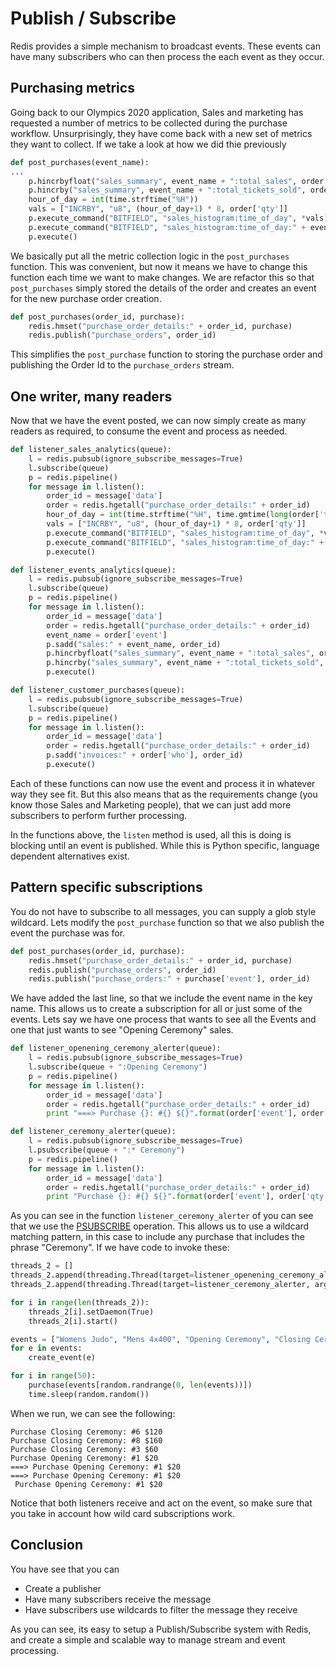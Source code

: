 # Publish / Subscribe
Redis provides a simple mechanism to broadcast events. These events can have many subscribers who can then process the each event as they occur.

## Purchasing metrics
Going back to our Olympics 2020 application, Sales and marketing has requested a number of metrics to be collected during the purchase workflow. Unsurprisingly, they have come back with a new set of metrics they want to collect. If we take a look at how we did thie previously

```python
def post_purchases(event_name):
...
    p.hincrbyfloat("sales_summary", event_name + ":total_sales", order['cost'])
    p.hincrby("sales_summary", event_name + ":total_tickets_sold", order['qty'])
    hour_of_day = int(time.strftime("%H"))
    vals = ["INCRBY", "u8", (hour_of_day+1) * 8, order['qty']]
    p.execute_command("BITFIELD", "sales_histogram:time_of_day", *vals)
    p.execute_command("BITFIELD", "sales_histogram:time_of_day:" + event_name, *vals)
    p.execute()
```

We basically put all the metric collection logic in the ```post_purchases``` function. This was convenient, but now it means we have to change this function each time we want to make changes. We are refactor this so that ```post_purchases``` simply stored the details of the order and creates an event for the new purchase order creation.

```python
def post_purchases(order_id, purchase):
	redis.hmset("purchase_order_details:" + order_id, purchase)
	redis.publish("purchase_orders", order_id) 
```

This simplifies the ```post_purchase``` function to storing the purchase order and publishing the Order Id to the ```purchase_orders``` stream.

## One writer, many readers
Now that we have the event posted, we can now simply create as many readers as required, to consume the event and process as needed.

```python
def listener_sales_analytics(queue):
	l = redis.pubsub(ignore_subscribe_messages=True)
	l.subscribe(queue)
	p = redis.pipeline()
	for message in l.listen():
		order_id = message['data']
		order = redis.hgetall("purchase_order_details:" + order_id)
		hour_of_day = int(time.strftime("%H", time.gmtime(long(order['ts']))))
		vals = ["INCRBY", "u8", (hour_of_day+1) * 8, order['qty']]
		p.execute_command("BITFIELD", "sales_histogram:time_of_day", *vals)
		p.execute_command("BITFIELD", "sales_histogram:time_of_day:" + order['event'], *vals)
		p.execute()

def listener_events_analytics(queue):
	l = redis.pubsub(ignore_subscribe_messages=True)
	l.subscribe(queue)
	p = redis.pipeline()
	for message in l.listen():
		order_id = message['data']
		order = redis.hgetall("purchase_order_details:" + order_id)
		event_name = order['event']
		p.sadd("sales:" + event_name, order_id)
		p.hincrbyfloat("sales_summary", event_name + ":total_sales", order['cost'])
		p.hincrby("sales_summary", event_name + ":total_tickets_sold", order['qty'])
		p.execute()

def listener_customer_purchases(queue):
	l = redis.pubsub(ignore_subscribe_messages=True)
	l.subscribe(queue)
	p = redis.pipeline()
	for message in l.listen():
		order_id = message['data']
		order = redis.hgetall("purchase_order_details:" + order_id)
		p.sadd("invoices:" + order['who'], order_id)
		p.execute()
```
Each of these functions can now use the event and process it in whatever way they see fit. But this also means that as the requirements change (you know those Sales and Marketing people), that we can just add more subscribers to perform further processing.

In the functions above, the ```listen``` method is used, all this is doing is blocking until an event is published. While this is Python specific, language dependent alternatives exist.

## Pattern specific subscriptions
You do not have to subscribe to all messages, you can supply a glob style wildcard. Lets modify the ```post_purchase``` function so that we also publish the event the purchase was for.

```python
def post_purchases(order_id, purchase):
	redis.hmset("purchase_order_details:" + order_id, purchase)
	redis.publish("purchase_orders", order_id) 
	redis.publish("purchase_orders:" + purchase['event'], order_id) 
```

We have added the last line, so that we include the event name in the key name. This allows us to create a subscription for all or just some of the events. Lets say we have one process that wants to see all the Events and one that just wants to see "Opening Ceremony" sales.

```python
def listener_openening_ceremony_alerter(queue):
	l = redis.pubsub(ignore_subscribe_messages=True)
	l.subscribe(queue + ":Opening Ceremony")
	p = redis.pipeline()
	for message in l.listen():
		order_id = message['data']
		order = redis.hgetall("purchase_order_details:" + order_id)
		print "===> Purchase {}: #{} ${}".format(order['event'], order['qty'], order['cost'])

def listener_ceremony_alerter(queue):
	l = redis.pubsub(ignore_subscribe_messages=True)
	l.psubscribe(queue + ":* Ceremony")
	p = redis.pipeline()
	for message in l.listen():
		order_id = message['data']
		order = redis.hgetall("purchase_order_details:" + order_id)
		print "Purchase {}: #{} ${}".format(order['event'], order['qty'], order['cost'])

```

As you can see in the function ```listener_ceremony_alerter``` of you can see that we use the [PSUBSCRIBE](https://redis.io/commands/psubscribe) operation. This allows us to use a wildcard matching pattern, in this case to include any purchase that includes the phrase "Ceremony". If we have code to invoke these:

```python
threads_2 = []
threads_2.append(threading.Thread(target=listener_openening_ceremony_alerter, args=("purchase_orders",)))
threads_2.append(threading.Thread(target=listener_ceremony_alerter, args=("purchase_orders",)))

for i in range(len(threads_2)):
	threads_2[i].setDaemon(True)
	threads_2[i].start()

events = ["Womens Judo", "Mens 4x400", "Opening Ceremony", "Closing Ceremony"]
for e in events:
	create_event(e)

for i in range(50):
	purchase(events[random.randrange(0, len(events))])
	time.sleep(random.random())
```

When we run, we can see the following:

```
Purchase Closing Ceremony: #6 $120
Purchase Closing Ceremony: #8 $160
Purchase Closing Ceremony: #3 $60
Purchase Opening Ceremony: #1 $20
===> Purchase Opening Ceremony: #1 $20
===> Purchase Opening Ceremony: #1 $20
 Purchase Opening Ceremony: #1 $20
```

Notice that both listeners receive and act on the event, so make sure that you take in account how wild card subscriptions work.

## Conclusion
You have see that you can
* Create a publisher
* Have many subscribers receive the message
* Have subscribers use wildcards to filter the message they receive

As you can see, its easy to setup a Publish/Subscribe system with Redis, and create a simple and scalable way to manage stream and event processing. 
